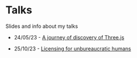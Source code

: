 # Talks
Slides and info about my talks

- 24/05/23 - [A journey of discovery of Three.js](https://community.codemotion.com/codemotion-italy/meetups/dev-florence-meetup)

- 25/10/23 - [Licensing for unbureaucratic humans](https://conferences.codemotion.com/milan2023-live/agenda/)
